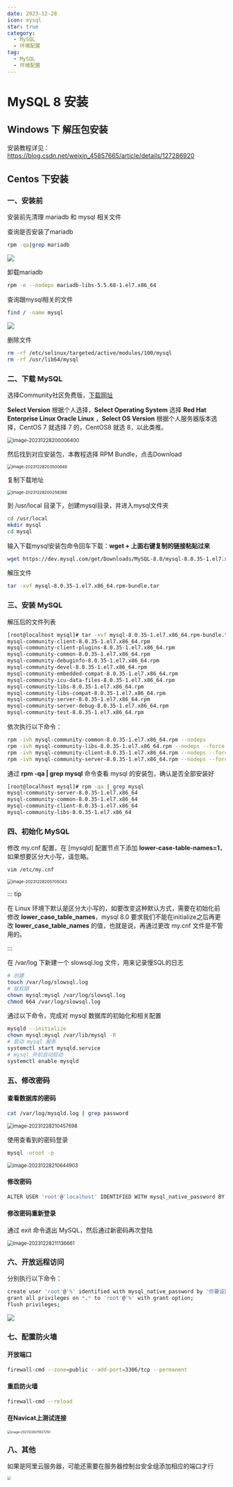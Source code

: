 ```yaml
---
date: 2023-12-28
icon: mysql
star: true
category:
  - MySQL
  - 环境配置
tag:
  - MySQL
  - 环境配置
---
```


# MySQL 8 安装



## Windows 下 解压包安装

安装教程详见：<https://blog.csdn.net/weixin_45857665/article/details/127286920>



## Centos 下安装

### 一、安装前

安装前先清理 mariadb 和 mysql 相关文件

查询是否安装了mariadb

```sh
rpm -qa|grep mariadb
```

![](http://oss.feny.ink/images/202312281955470.png) 

卸载mariadb

```sh
rpm -e --nodeps mariadb-libs-5.5.68-1.el7.x86_64
```

查询跟mysql相关的文件

```sh
find / -name mysql
```

![](http://oss.feny.ink/images/202312281957856.png) 

删除文件

```sh
rm -rf /etc/selinux/targeted/active/modules/100/mysql
rm -rf /usr/lib64/mysql
```

### 二、下载 MySQL

选择Community社区免费版，[下载网址](https://dev.mysql.com/downloads/mysql/)

**Select Version** 根据个人选择，**Select Operating System** 选择 **Red Hat Enterprise Linux Oracle Linux** ，**Select OS Version**  根据个人服务器版本选择，CentOS 7 就选择 7 的，CentOS8 就选 8，以此类推。

<img src="http://oss.feny.ink/images/202312282000456.png" alt="image-20231228200006400" style="zoom:80%;" /> 

然后找到对应安装包，本教程选择 RPM Bundle，点击Download

<img src="http://oss.feny.ink/images/202312282035687.png" alt="image-20231228203500646" style="zoom: 67%;" /> 

复制下载地址

<img src="http://oss.feny.ink/images/202312282002439.png" alt="image-20231228200258388" style="zoom:67%;" />  

到 /usr/local 目录下，创建mysql目录，并进入mysql文件夹

```sh
cd /usr/local
mkdir mysql
cd mysql
```

输入下载mysql安装包命令回车下载：**wget + 上面右键复制的链接粘贴过来**

```sh
wget https://dev.mysql.com/get/Downloads/MySQL-8.0/mysql-8.0.35-1.el7.x86_64.rpm-bundle.tar
```

解压文件

```sh
tar -xvf mysql-8.0.35-1.el7.x86_64.rpm-bundle.tar
```

### 三、安装 MySQL

解压后的文件列表

```sh
[root@localhost mysql]# tar -xvf mysql-8.0.35-1.el7.x86_64.rpm-bundle.tar
mysql-community-client-8.0.35-1.el7.x86_64.rpm
mysql-community-client-plugins-8.0.35-1.el7.x86_64.rpm
mysql-community-common-8.0.35-1.el7.x86_64.rpm
mysql-community-debuginfo-8.0.35-1.el7.x86_64.rpm
mysql-community-devel-8.0.35-1.el7.x86_64.rpm
mysql-community-embedded-compat-8.0.35-1.el7.x86_64.rpm
mysql-community-icu-data-files-8.0.35-1.el7.x86_64.rpm
mysql-community-libs-8.0.35-1.el7.x86_64.rpm
mysql-community-libs-compat-8.0.35-1.el7.x86_64.rpm
mysql-community-server-8.0.35-1.el7.x86_64.rpm
mysql-community-server-debug-8.0.35-1.el7.x86_64.rpm
mysql-community-test-8.0.35-1.el7.x86_64.rpm
```

依次执行以下命令：

```sh
rpm -ivh mysql-community-common-8.0.35-1.el7.x86_64.rpm --nodeps
rpm -ivh mysql-community-libs-8.0.35-1.el7.x86_64.rpm --nodeps --force
rpm -ivh mysql-community-client-8.0.35-1.el7.x86_64.rpm --nodeps --force
rpm -ivh mysql-community-server-8.0.35-1.el7.x86_64.rpm --nodeps --force
```

通过 **rpm -qa | grep mysql** 命令查看 mysql 的安装包，确认是否全部安装好

```sh
[root@localhost mysql]# rpm -qa | grep mysql
mysql-community-server-8.0.35-1.el7.x86_64
mysql-community-common-8.0.35-1.el7.x86_64
mysql-community-client-8.0.35-1.el7.x86_64
mysql-community-libs-8.0.35-1.el7.x86_64
```

### 四、初始化 MySQL

修改 my.cnf 配置，在 [mysqld] 配置节点下添加 **lower-case-table-names=1**，如果想要区分大小写，请忽略。

```sh
vim /etc/my.cnf
```

<img src="http://oss.feny.ink/images/202312282057089.png" alt="image-20231228205705043" style="zoom:67%;" /> 

::: tip 

在 Linux 环境下默认是区分大小写的，如要改变这种默认方式，需要在初始化前修改 **lower_case_table_names**，mysql 8.0 要求我们不能在initialize之后再更改 **lower_case_table_names** 的值，也就是说，再通过更改 my.cnf 文件是不管用的。

::: 

在 /var/log 下新建一个 slowsql.log 文件，用来记录慢SQL的日志

```sh
# 创建
touch /var/log/slowsql.log
# 赋权限
chown mysql:mysql /var/log/slowsql.log
chmod 664 /var/log/slowsql.log

```

通过以下命令，完成对 mysql 数据库的初始化和相关配置

```sh
mysqld --initialize
chown mysql:mysql /var/lib/mysql -R
# 启动 mysql 服务
systemctl start mysqld.service
# mysql 开机自动启动
systemctl enable mysqld
```

### 五、修改密码

#### 查看数据库的密码

```sh
cat /var/log/mysqld.log | grep password
```

<img src="http://oss.feny.ink/images/202312282104750.png" alt="image-20231228210457698" style="zoom:80%;" /> 

使用查看到的密码登录

```sh
mysql -uroot -p
```

<img src="http://oss.feny.ink/images/202312282106935.png" alt="image-20231228210644903" style="zoom:80%;" /> 

#### 修改密码

```sh
ALTER USER 'root'@'localhost' IDENTIFIED WITH mysql_native_password BY '你要设置的密码';
```

#### 修改密码重新登录

通过 exit 命令退出 MySQL，然后通过新密码再次登陆

<img src="http://oss.feny.ink/images/202312282111702.png" alt="image-20231228211136661" style="zoom: 80%;" /> 

### 六、开放远程访问

分别执行以下命令：

```sh
create user 'root'@'%' identified with mysql_native_password by '你要设置的密码';
grant all privileges on *.* to 'root'@'%' with grant option;
flush privileges;
```

![](http://oss.feny.ink/images/202312282114411.png) 

### 七、配置防火墙

#### 开放端口

```sh
firewall-cmd --zone=public --add-port=3306/tcp --permanent
```

#### 重启防火墙

```sh
firewall-cmd --reload
```

#### 在Navicat上测试连接

<img src="http://oss.feny.ink/images/202312282118304.png" alt="image-20231228211827250" style="zoom:50%;" /> 



### 八、其他

如果是阿里云服务器，可能还需要在服务器控制台安全组添加相应的端口才行

<img src="http://oss.feny.ink/images/202312282137797.png" style="zoom: 50%;" /> 

